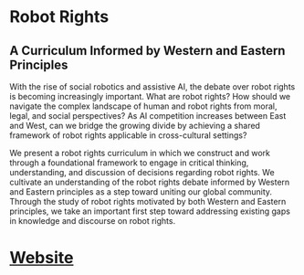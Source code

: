 # Robot Rights
## A Curriculum Informed by Western and Eastern Principles

With the rise of social robotics and assistive AI, the debate over robot rights is becoming increasingly important. What are robot rights? How should we navigate the complex landscape of human and robot rights from moral, legal, and social perspectives? As AI competition increases between East and West, can we bridge the growing divide by achieving a shared framework of robot rights applicable in cross-cultural settings?   


We present a robot rights curriculum in which we construct and work through a foundational framework to engage in critical thinking, understanding, and discussion of decisions regarding robot rights. We cultivate an understanding of the robot rights debate informed by Western and Eastern principles as a step toward uniting our global community. Through the study of robot rights motivated by both Western and Eastern principles, we take an important first step toward addressing existing gaps in knowledge and discourse on robot rights.

# [Website](robotrights.webflow.io)
